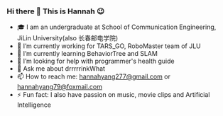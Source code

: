 ### Hi there 👋 This is Hannah :wink:


- 🎓 I am an undergraduate at School of Communication Engineering, JiLin University(also 长春邮电学院)
- 🔭 I’m currently working for TARS_GO, RoboMaster team of JLU
- 🌱 I’m currently learning BehaviorTree and SLAM
- 🤔 I’m looking for help with programmer's health guide
- 💬 Ask me about drrrrrinkWhat
- 📫 How to reach me: hannahyang277@gmail.com or hannahyang79@foxmail.com
- ⚡ Fun fact: I also have passion on music, movie clips and Artificial Intelligence

